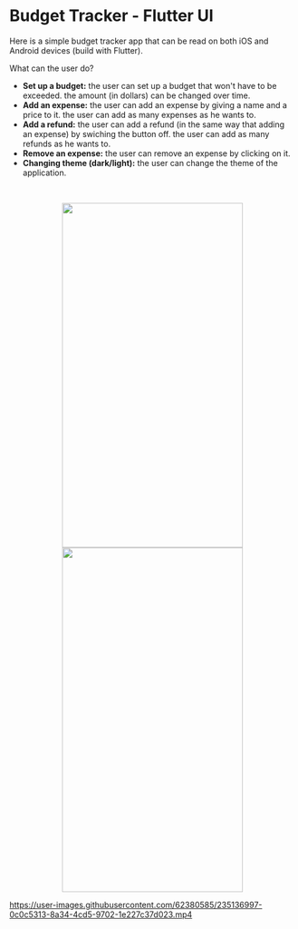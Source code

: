 # Budget Tracker  - Flutter UI

Here is a simple budget tracker app that can be read on both iOS and Android devices (build with Flutter). 

What can the user do?
- **Set up a budget:** the user can set up a budget that won't have to be exceeded. the amount (in dollars) can be changed over time.
- **Add an expense:** the user can add an expense by giving a name and a price to it. the user can add as many expenses as he wants to.
- **Add a refund:** the user can add a refund (in the same way that adding an expense) by swiching the button off. the user can add as many refunds as he wants to.
- **Remove an expense:** the user can remove an expense by clicking on it. 
- **Changing theme (dark/light):** the user can change the theme of the application.

   
</br>
  
<p align="center">
<img src="https://www.cjoint.com/doc/23_04/MDClEU8HRUs_Screenshot-2023-04-28-at-12.20.36.png" height="607" width="319">
<img src="https://www.cjoint.com/doc/23_04/MDClHkwr0es_Screenshot-2023-04-28-at-12.20.24.png" height="607" width="319">
</p>
   
https://user-images.githubusercontent.com/62380585/235136997-0c0c5313-8a34-4cd5-9702-1e227c37d023.mp4
